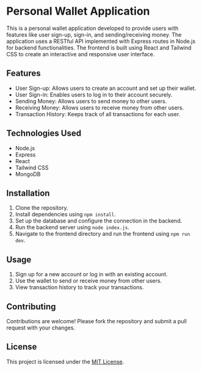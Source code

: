 
# Personal Wallet Application

This is a personal wallet application developed to provide users with features like user sign-up, sign-in, and sending/receiving money. The application uses a RESTful API implemented with Express routes in Node.js for backend functionalities. The frontend is built using React and Tailwind CSS to create an interactive and responsive user interface.

## Features

- User Sign-up: Allows users to create an account and set up their wallet.
- User Sign-in: Enables users to log in to their account securely.
- Sending Money: Allows users to send money to other users.
- Receiving Money: Allows users to receive money from other users.
- Transaction History: Keeps track of all transactions for each user.

## Technologies Used

- Node.js
- Express
- React
- Tailwind CSS
- MongoDB

## Installation

1. Clone the repository.
2. Install dependencies using `npm install`.
3. Set up the database and configure the connection in the backend.
4. Run the backend server using `node index.js`.
5. Navigate to the frontend directory and run the frontend using `npm run dev`.

## Usage

1. Sign up for a new account or log in with an existing account.
2. Use the wallet to send or receive money from other users.
3. View transaction history to track your transactions.

## Contributing

Contributions are welcome! Please fork the repository and submit a pull request with your changes.

## License

This project is licensed under the [MIT License](LICENSE).
